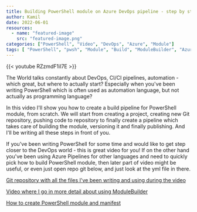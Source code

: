 ```yaml
---
title: Building PowerShell module on Azure DevOps pipeline - step by step guide
author: Kamil
date: 2022-06-01
resources:
  - name: "featured-image"
    src: "featured-image.png"
categories: ["PowerShell", "Video", "DevOps", "Azure", "Module"]
tags: [ "PowerShell", "pwsh", "Module", "Build", "ModuleBuilder", "Azure", "DevOps", "Pipeline"]
---
```


{{< youtube RZzmdF1iI7E >}}

The World talks constantly about DevOps, CI/CI pipelines, automation - which great, but where to actually start? Especially when you've been writing PowerShell which is often used as automation language, but not actually as programming language?

In this video I'll show you how to create a build pipeline for PowerShell module, from scratch. We will start from creating a project, creating new Git repository, pushing code to repository to finally create a pipeline which takes care of building the module, versioning it and finally publishing. And I'll be writing all these steps in front of you.

If you've been writing PowerShell for some time and would like to get step closer to the DevOps world - this is great video for you! If on the other hand you've been using Azure Pipelines for other languages and need to quickly pick how to build PowerShell module, then later part of video might be useful, or even just open repo git below, and just look at the yml file in there.

[Git repository with all the files I've been writing and using during the video](https://dev.azure.com/kprocyszyn/_git/About-PowerShell)

[Video where I go in more detail about using ModuleBuilder](/powershell-module-building)

[How to create PowerShell module and manifest](/powershell-module-manifest)